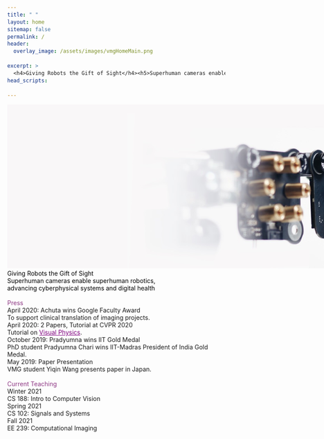 ```yaml
---
title: " "
layout: home
sitemap: false
permalink: /
header:
  overlay_image: /assets/images/vmgHomeMain.png

excerpt: >
  <h4>Giving Robots the Gift of Sight</h4><h5>Superhuman cameras enable superhuman robotics,<br>advancing cyberphysical systems and digital health</h5>
head_scripts:

---
```

<main role="main" class="container-fluid">
  <div class="row">
    <div class="col-md-12 image-wrapper">
      <img src="/assets/images/vmgHomeMain.png" class="img-responsive full-width" style="max-width: 1000%;">
      <div class="over-text d-none d-md-none d-lg-block">
	  <div class="heading" style="color:black;">Giving Robots the Gift of Sight</div>
	  <div class="body-home" style="color:black">Superhuman cameras enable superhuman robotics,
	    <br>advancing cyberphysical systems and digital health
	  </div>
      </div>
    </div>
  </div>
</main>
<br>
<main role="main" class="container">
  <div class="row">
    <div class="col-md-5 offset-md-1">
      <div class="heading-home" style="color:#8f3985;">Press</div>
      <div class="heading-home padded-top">April 2020: Achuta wins Google Faculty Award</div>
      <div class="body-home">To support clinical translation of imaging projects.</div>
      <div class="heading-home padded-top">April 2020: 2 Papers, Tutorial at CVPR 2020</div>
      <div class="body-home">Tutorial on <a style="color: purple;" href="https://visual.ee.ucla.edu/visualphysicstutorial.htm">Visual Physics</a>.</div>
      <div class="heading-home padded-top">October 2019: Pradyumna wins IIT Gold Medal</div>
      <div class="body-home">PhD student Pradyumna Chari wins IIT-Madras President of India Gold Medal.</div>
      <div class="heading-home padded-top">May 2019: Paper Presentation</div>
      <div class="body-home">VMG student Yiqin Wang presents paper in Japan.</div>
      <br>
    </div>
    <div class="col-md-5 offset-md-1">
      <div class="heading-home" style="color:#8f3985;">Current Teaching</div>
      <div class="heading-home padded-top">Winter 2021</div>
      <div class="body-home">CS 188: Intro to Computer Vision</div>
      <div class="heading-home padded-top">Spring 2021</div>
      <div class="body-home">CS 102: Signals and Systems</div>
      <div class="heading-home padded-top">Fall 2021</div>
      <div class="body-home">EE 239: Computational Imaging</div>
      <!--<div class="heading-home padded-top">Winter 2019</div>-->
      <!--<div class="body-home">EE 211: Digital Image Processing</div>-->
      <!--<div class="heading-home padded-top">Spring 2019</div>-->
      <!--<div class="body-home">TBD</div>-->
      <br>
    </div>
  </div>
</main> <!-- container -->
